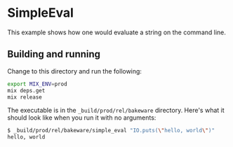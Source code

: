 # SimpleEval

This example shows how one would evaluate a string on the command line.

## Building and running

Change to this directory and run the following:

```sh
export MIX_ENV=prod
mix deps.get
mix release
```

The executable is in the `_build/prod/rel/bakeware` directory. Here's what it
should look like when you run it with no arguments:

```sh
$ _build/prod/rel/bakeware/simple_eval "IO.puts(\"hello, world\")"
hello, world
```

